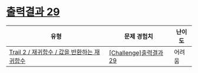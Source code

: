 # [출력결과 29](https://www.codetree.ai/trails/complete/curated-cards/challenge-reading-k201631)

|유형|문제 경험치|난이도|
|---|---|---|
|[Trail 2 / 재귀함수 / 값을 반환하는 재귀함수](https://www.codetree.ai/trail-info/novice-mid/)|[[Challenge]출력결과 29](https://www.codetree.ai/trails/complete/curated-cards/challenge-reading-k201631/)|어려움|

